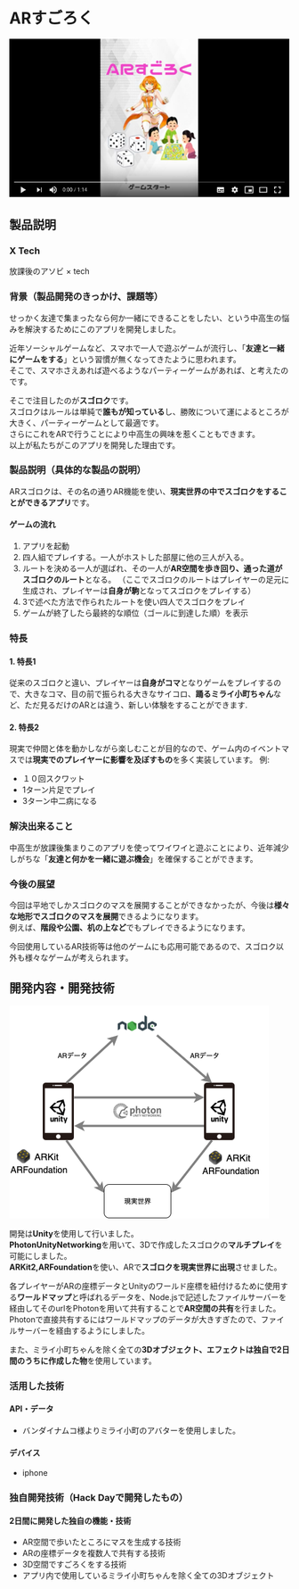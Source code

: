 # ARすごろく
[![Product Name](サムネ.png)](https://youtu.be/k-4J6uWMKkg)

## 製品説明
### X Tech
放課後のアソビ × tech

### 背景（製品開発のきっかけ、課題等）
せっかく友達で集まったなら何か一緒にできることをしたい、という中高生の悩みを解決するためにこのアプリを開発しました。


近年ソーシャルゲームなど、スマホで一人で遊ぶゲームが流行し、「**友達と一緒にゲームをする**」という習慣が無くなってきたように思われます。  
そこで、スマホさえあれば遊べるようなパーティーゲームがあれば、と考えたのです。


そこで注目したのが**スゴロク**です。  
スゴロクはルールは単純で**誰もが知っている**し、勝敗について運によるところが大きく、パーティーゲームとして最適です。  
さらにこれをARで行うことにより中高生の興味を惹くこともできます。  
以上が私たちがこのアプリを開発した理由です。

### 製品説明（具体的な製品の説明）
ARスゴロクは、その名の通りAR機能を使い、**現実世界の中でスゴロクをすることができるアプリ**です。
#### ゲームの流れ
1. アプリを起動
2. 四人組でプレイする。一人がホストした部屋に他の三人が入る。
3. ルートを決める一人が選ばれ、その一人が**AR空間を歩き回り、通った道がスゴロクのルート**となる。
（ここでスゴロクのルートはプレイヤーの足元に生成され、プレイヤーは**自身が駒**となってスゴロクをプレイする）
4. 3で述べた方法で作られたルートを使い四人でスゴロクをプレイ
5. ゲームが終了したら最終的な順位（ゴールに到達した順）を表示

### 特長

#### 1. 特長1
従来のスゴロクと違い、プレイヤーは**自身がコマ**となりゲームをプレイするので、大きなコマ、目の前で振られる大きなサイコロ、**踊るミライ小町ちゃん**など、ただ見るだけのARとは違う、新しい体験をすることができます.
#### 2. 特長2
現実で仲間と体を動かしながら楽しむことが目的なので、ゲーム内のイベントマスでは**現実でのプレイヤーに影響を及ぼすもの**を多く実装しています。
例:  
- １０回スクワット
- 1ターン片足でプレイ
- 3ターン中二病になる

### 解決出来ること
中高生が放課後集まりこのアプリを使ってワイワイと遊ぶことにより、近年減少しがちな「**友達と何かを一緒に遊ぶ機会**」を確保することができます。


### 今後の展望
今回は平地でしかスゴロクのマスを展開することができなかったが、今後は**様々な地形でスゴロクのマスを展開**できるようになります。  
例えば、**階段や公園、机の上など**でもプレイできるようになります。


今回使用しているAR技術等は他のゲームにも応用可能であるので、スゴロク以外も様々なゲームが考えられます。

## 開発内容・開発技術
![Technology](ARSugoroku_Technology.png)

開発は**Unity**を使用して行いました。  
**PhotonUnityNetworking**を用いて、3Dで作成したスゴロクの**マルチプレイ**を可能にしました。  
**ARKit2,ARFoundation**を使い、ARで**スゴロクを現実世界に出現**させました。


各プレイヤーがARの座標データとUnityのワールド座標を紐付けるために使用する**ワールドマップ**と呼ばれるデータを、Node.jsで記述したファイルサーバーを経由してそのurlをPhotonを用いて共有することで**AR空間の共有**を行ました。  
Photonで直接共有するにはワールドマップのデータが大きすぎたので、ファイルサーバーを経由するようにしました。


また、ミライ小町ちゃんを除く全ての**3Dオブジェクト、エフェクトは独自で2日間のうちに作成した物**を使用しています。

### 活用した技術
#### API・データ
* バンダイナムコ様よりミライ小町のアバターを使用しました。

#### デバイス
* iphone

### 独自開発技術（Hack Dayで開発したもの）
#### 2日間に開発した独自の機能・技術
- AR空間で歩いたところにマスを生成する技術
- ARの座標データを複数人で共有する技術
- 3D空間ですごろくをする技術
- アプリ内で使用しているミライ小町ちゃんを除く全ての3Dオブジェクト
